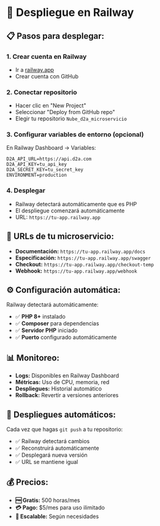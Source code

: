 # 🚂 Despliegue en Railway

## 📋 Pasos para desplegar:

### 1. **Crear cuenta en Railway**
- Ir a [railway.app](https://railway.app)
- Crear cuenta con GitHub

### 2. **Conectar repositorio**
- Hacer clic en "New Project"
- Seleccionar "Deploy from GitHub repo"
- Elegir tu repositorio `Nube_d2a_microservicio`

### 3. **Configurar variables de entorno (opcional)**
En Railway Dashboard → Variables:
```
D2A_API_URL=https://api.d2a.com
D2A_API_KEY=tu_api_key
D2A_SECRET_KEY=tu_secret_key
ENVIRONMENT=production
```

### 4. **Desplegar**
- Railway detectará automáticamente que es PHP
- El despliegue comenzará automáticamente
- URL: `https://tu-app.railway.app`

## 🔗 **URLs de tu microservicio:**

- **Documentación:** `https://tu-app.railway.app/docs`
- **Especificación:** `https://tu-app.railway.app/swagger`
- **Checkout:** `https://tu-app.railway.app/checkout-temp`
- **Webhook:** `https://tu-app.railway.app/webhook`

## ⚙️ **Configuración automática:**

Railway detectará automáticamente:
- ✅ **PHP 8+** instalado
- ✅ **Composer** para dependencias
- ✅ **Servidor PHP** iniciado
- ✅ **Puerto** configurado automáticamente

## 📊 **Monitoreo:**

- **Logs:** Disponibles en Railway Dashboard
- **Métricas:** Uso de CPU, memoria, red
- **Despliegues:** Historial automático
- **Rollback:** Revertir a versiones anteriores

## 🔄 **Despliegues automáticos:**

Cada vez que hagas `git push` a tu repositorio:
- ✅ Railway detectará cambios
- ✅ Reconstruirá automáticamente
- ✅ Desplegará nueva versión
- ✅ URL se mantiene igual

## 💰 **Precios:**

- **🆓 Gratis:** 500 horas/mes
- **💳 Pago:** $5/mes para uso ilimitado
- **🚀 Escalable:** Según necesidades 
